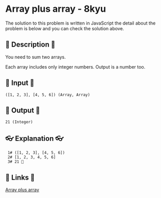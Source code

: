 # Array plus array - 8kyu

The solution to this problem is written in JavaScript the detail about the problem is below and you can check the solution above.

## 💬 Description 💬

You need to sum two arrays.

Each array includes only integer numbers. Output is a number too.

## 🥚 Input 🥚

```
([1, 2, 3], [4, 5, 6]) (Array, Array)
```

## 🐣 Output 🐣

```
21 (Integer)
```

## 👓 Explanation 👓

```
 1# ([1, 2, 3], [4, 5, 6])
 2# [1, 2, 3, 4, 5, 6]
 3# 21 🎉
```

## 🔗 Links 🔗

[Array plus array](https://www.codewars.com/kata/5a2be17aee1aaefe2a000151)
